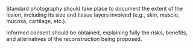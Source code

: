 Standard photography should take place to document the extent of the lesion, including its size and tissue layers involved (e.g., skin, muscle, mucosa, cartilage, etc.).

Informed consent should be obtained, explaining fully the risks, benefits, and alternatives of the reconstruction being proposed.